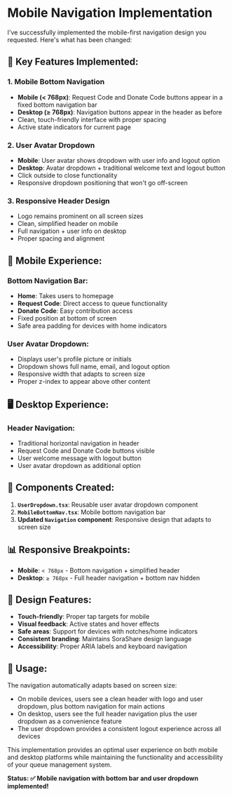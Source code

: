 # Mobile Navigation Implementation

I've successfully implemented the mobile-first navigation design you requested. Here's what has been changed:

## 🎯 **Key Features Implemented:**

### 1. **Mobile Bottom Navigation**
- **Mobile (< 768px)**: Request Code and Donate Code buttons appear in a fixed bottom navigation bar
- **Desktop (≥ 768px)**: Navigation buttons appear in the header as before
- Clean, touch-friendly interface with proper spacing
- Active state indicators for current page

### 2. **User Avatar Dropdown**
- **Mobile**: User avatar shows dropdown with user info and logout option
- **Desktop**: Avatar dropdown + traditional welcome text and logout button
- Click outside to close functionality
- Responsive dropdown positioning that won't go off-screen

### 3. **Responsive Header Design**
- Logo remains prominent on all screen sizes
- Clean, simplified header on mobile
- Full navigation + user info on desktop
- Proper spacing and alignment

## 📱 **Mobile Experience:**

### Bottom Navigation Bar:
- **Home**: Takes users to homepage
- **Request Code**: Direct access to queue functionality  
- **Donate Code**: Easy contribution access
- Fixed position at bottom of screen
- Safe area padding for devices with home indicators

### User Avatar Dropdown:
- Displays user's profile picture or initials
- Dropdown shows full name, email, and logout option
- Responsive width that adapts to screen size
- Proper z-index to appear above other content

## 🖥️ **Desktop Experience:**

### Header Navigation:
- Traditional horizontal navigation in header
- Request Code and Donate Code buttons visible
- User welcome message with logout button
- User avatar dropdown as additional option

## 🔧 **Components Created:**

1. **`UserDropdown.tsx`**: Reusable user avatar dropdown component
2. **`MobileBottomNav.tsx`**: Mobile bottom navigation bar
3. **Updated `Navigation` component**: Responsive design that adapts to screen size

## 📊 **Responsive Breakpoints:**

- **Mobile**: `< 768px` - Bottom navigation + simplified header
- **Desktop**: `≥ 768px` - Full header navigation + bottom nav hidden

## 🎨 **Design Features:**

- **Touch-friendly**: Proper tap targets for mobile
- **Visual feedback**: Active states and hover effects
- **Safe areas**: Support for devices with notches/home indicators
- **Consistent branding**: Maintains SoraShare design language
- **Accessibility**: Proper ARIA labels and keyboard navigation

## 🚀 **Usage:**

The navigation automatically adapts based on screen size:

- On mobile devices, users see a clean header with logo and user dropdown, plus bottom navigation for main actions
- On desktop, users see the full header navigation plus the user dropdown as a convenience feature
- The user dropdown provides a consistent logout experience across all devices

This implementation provides an optimal user experience on both mobile and desktop platforms while maintaining the functionality and accessibility of your queue management system.

**Status: ✅ Mobile navigation with bottom bar and user dropdown implemented!**